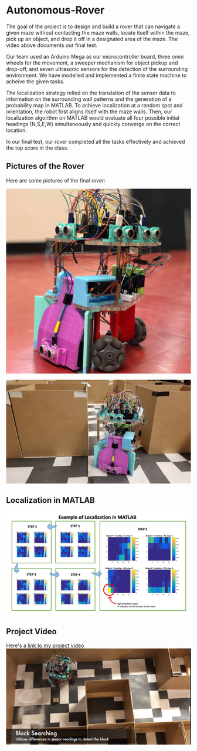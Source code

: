 # Autonomous-Rover

[image1]: ./Images/Rover_Maze.jpg "Rover in the maze"
[image2]: ./Images/Rover.jpg "Rover"
[image3]: ./Images/Localization.jpg "Localization"
[image4]: ./Images/VideoCapture.jpg "Video"

The goal of the project is to design and build a rover that can navigate a given maze without contacting the maze walls, locate itself within the maze, pick up an object, and drop it off in a designated area of the maze. The video above documents our final test.


Our team used an Arduino Mega as our microcontroller board, three omni wheels for the movement, a sweeper mechanism for object pickup and drop-off, and seven ultrasonic sensors for the detection of the surrounding environment. We have modelled and implemented a finite state machine to acheive the given tasks.


The localization strategy relied on the translation of the sensor data to information on the surrounding wall patterns and the generation of a probability map in MATLAB. To achieve localization at a random spot and orientation, the robot first aligns itself with the maze walls. Then, our localization algorithm on MATLAB would evaluate all four possible initial headings (N,S,E,W) simultaneously and quickly converge on the correct location.


In our final test, our rover completed all the tasks effectively and achieved the top score in the class. 

Pictures of the Rover
---
Here are some pictures of the final rover:

![alt text][image2]

![alt text][image1]


Localization in MATLAB
---

![alt text][image3]


Project Video
---
Here's a [link to my project video](./Images/Autonomous_Rover.mp4)
![alt text][image4]